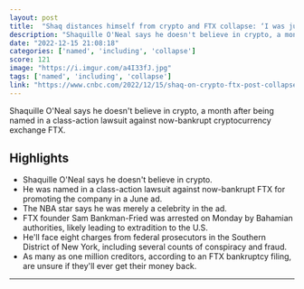 ```yaml
---
layout: post
title:  "Shaq distances himself from crypto and FTX collapse: ‘I was just a paid spokesperson’"
description: "Shaquille O'Neal says he doesn't believe in crypto, a month after being named in a class-action lawsuit against now-bankrupt cryptocurrency exchange FTX."
date: "2022-12-15 21:08:18"
categories: ['named', 'including', 'collapse']
score: 121
image: "https://i.imgur.com/a4I33fJ.jpg"
tags: ['named', 'including', 'collapse']
link: "https://www.cnbc.com/2022/12/15/shaq-on-crypto-ftx-post-collapse-i-was-just-a-paid-spokesperson.html"
---
```


Shaquille O'Neal says he doesn't believe in crypto, a month after being named in a class-action lawsuit against now-bankrupt cryptocurrency exchange FTX.

## Highlights

- Shaquille O'Neal says he doesn't believe in crypto.
- He was named in a class-action lawsuit against now-bankrupt FTX for promoting the company in a June ad.
- The NBA star says he was merely a celebrity in the ad.
- FTX founder Sam Bankman-Fried was arrested on Monday by Bahamian authorities, likely leading to extradition to the U.S.
- He'll face eight charges from federal prosecutors in the Southern District of New York, including several counts of conspiracy and fraud.
- As many as one million creditors, according to an FTX bankruptcy filing, are unsure if they'll ever get their money back.

---
